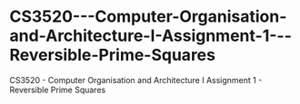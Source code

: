 # CS3520---Computer-Organisation-and-Architecture-I-Assignment-1---Reversible-Prime-Squares
CS3520 - Computer Organisation and Architecture I Assignment 1 - Reversible Prime Squares
